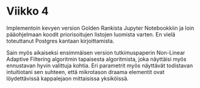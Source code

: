 # Viikko 4

Implementoin kevyen version Golden Rankista Jupyter Notebookkiin ja loin pääohjelmaan koodit priorisoitujen listojen luomista varten. En vielä toteuttanut Postgres kantaan kirjoittamista.

Sain myös aikaiseksi ensimmäisen version tutkimuspaperin Non-Linear Adaptive Filtering algoritmin tapaisesta algoritmista, joka näyttäisi myös ennustavan hyvin valittuja kohtia. Eri parametrit myös näyttävät todistavan intuitiotani sen suhteen, että mikrotason draama elementit ovat löydettävissä kappalejaon mittaisissa yksiköissä.
